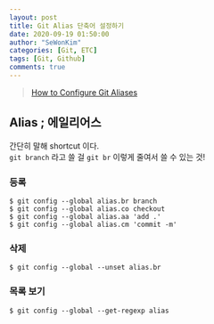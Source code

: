 ```yaml
---
layout: post
title: Git Alias 단축어 설정하기
date: 2020-09-19 01:50:00
author: "SeWonKim"
categories: [Git, ETC]
tags: [Git, Github]
comments: true
---
```


> [How to Configure Git Aliases](https://blog.alyssaholland.me/how-to-configure-git-aliases)

## Alias ; 에일리어스

간단히 말해 shortcut 이다.  
`git branch` 라고 쓸 걸 `git br` 이렇게 줄여서 쓸 수 있는 것!

### 등록

```console
$ git config --global alias.br branch
$ git config --global alias.co checkout
$ git config --global alias.aa 'add .'
$ git config --global alias.cm 'commit -m'
```

### 삭제

```console
$ git config --global --unset alias.br
```

### 목록 보기

```console
$ git config --global --get-regexp alias
```
